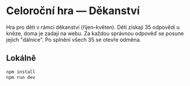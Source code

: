 # Celoroční hra — Děkanství

Hra pro děti v rámci děkanství (říjen–květen). Děti získají 35 odpovědí u kněze, doma je zadají na webu. Za každou správnou odpověď se posune jejich "dálnice". Po splnění všech 35 se otevře odměna.

## Lokálně
```bash
npm install
npm run dev
